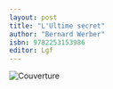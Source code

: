 ```yaml
---
layout: post
title: "L'Ultime secret"
author: "Bernard Werber"
isbn: 9782253153986
editor: Lgf
---
```


![Couverture](/img/9782253153986.jpg)
